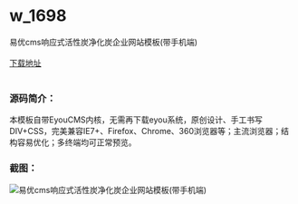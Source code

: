 # w_1698
易优cms响应式活性炭净化炭企业网站模板(带手机端)
<br/></br>
[下载地址](https://www.uuid2.com/1698.html "下载地址")
<br/></br>
<h3>源码简介：</h3>
<p>本模板自带EyouCMS内核，无需再下载eyou系统，原创设计、手工书写DIV+CSS，完美兼容IE7+、Firefox、Chrome、360浏览器等；主流浏览器；结构容易优化；多终端均可正常预览。<p>
<h3>截图：</h3>
<img src="https://www.uuid2.com/wp-content/uploads/img/202112/4ec517f281.jpg" alt="易优cms响应式活性炭净化炭企业网站模板(带手机端)">
